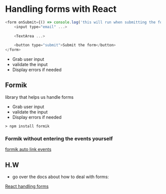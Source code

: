 # Handling forms with React

```javascript
<form onSubmit={() => console.log('this will run when submitting the form')}>
	<input type="email" ...>
	
	<TextArea ...>
	
	<button type="submit">Submit the form</button>
</form>
```

- Grab user input
- validate the input
- Display errors if needed

## Formik

library that helps us handle forms

- Grab user input
- validate the input
- Display errors if needed

```
> npm install formik
```

### Formik without entering the events yourself

[formik auto link events](https://formik.org/docs/examples/basic)

## H.W

- go over the docs about how to deal with forms:

[React handling forms](https://reactjs.org/docs/forms.html)